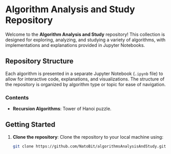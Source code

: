 # Algorithm Analysis and Study Repository

Welcome to the **Algorithm Analysis and Study** repository! This collection is designed for exploring, analyzing, and studying a variety of algorithms, with implementations and explanations provided in Jupyter Notebooks.

## Repository Structure

Each algorithm is presented in a separate Jupyter Notebook (`.ipynb` file) to allow for interactive code, explanations, and visualizations. The structure of the repository is organized by algorithm type or topic for ease of navigation.

### Contents

- **Recursion Algorithms**: Tower of Hanoi puzzle.

## Getting Started

1. **Clone the repository**: Clone the repository to your local machine using:
   ```bash
   git clone https://github.com/NatoBit/algorithmsAnalysisAndStudy.git

